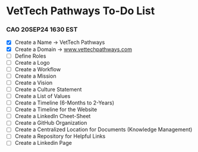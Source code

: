 # VetTech Pathways To-Do List
### CAO 20SEP24 1630 EST

- [x] Create a Name -> VetTech Pathways
- [x] Create a Domain -> www.vettechpathways.com
- [ ] Define Roles
- [ ] Create a Logo
- [ ] Create a Workflow
- [ ] Create a Mission
- [ ] Create a Vision
- [ ] Create a Culture Statement
- [ ] Create a List of Values
- [ ] Create a Timeline (6-Months to 2-Years)
- [ ] Create a Timeline for the Website
- [ ] Create a LinkedIn Cheet-Sheet
- [ ] Create a GitHub Organization
- [ ] Create a Centralized Location for Documents (Knowledge Management)
- [ ] Create a Repository for Helpful Links
- [ ] Create a Linkedin Page 
